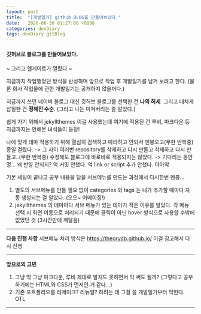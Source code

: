 ```yaml
---
layout: post
title:  "[개발일기] github BLOG를 만들어보았다."
date:   2020-06-30 01:27:00 +0800
categories: devDiary
tags: devDiary gitBlog
---
```


#### 깃허브로 블로그를 만들어보았다.
~ 그리고 헬게이트가 열렸다 ~

지금까지 작업했었던 방식을 반성하며 앞으로 작업 후 개발일기를 남겨 보려고 한다.
(물론 회사 작업물에 관한 개발일기는 공개하지 않을꺼다.)

지금까지 쓰던 네이버 블로그 대신 깃허브 블로그를 선택한 건 **나의 허세**.
그리고 대차게 삽질한 건 **정해진 수순**.
(그리고 나는 미쳐버리는 줄 알았다.)

쉽게 가기 위해서 jekyllthemes 이걸 사용했는데 
여기에 적용된 건 루비, 마크다운 등 지금까지는 안해본 녀석들이 등장!

나에 맞게 테마 적용하기 위해 열심히 검색하고 따라하고 안되서 멘붕오고(무한 반복중) 종일 걸렸다. 
-> 그 사이 여러번 repository를 삭제하고 다시 만들고 삭제하고 다시 만들고..(무한 반복중)
수정해도 블로그에 바로바로 적용되지는 않았다. 
-> 기다리는 동안 멍... 왜 반영 안되지? 억 커밋 안했다. 억 link or script 추가 안했다. 아아악

기본 세팅이 끝나고 공부 내용을 담을 서브메뉴를 만드는 과정에서 다시한번 멘붕...
1. 별도의 서브메뉴를 만들 필요 없이 categories 와 tags 는 내가 추가할 때마다 자동 생성되는 걸 알았다. (오오~ 어메이징!)
1. jekyllthemes 의 테마마다 서브 메뉴가 있는 테마가 적은 이유를 알았다.
   각 메뉴 선택 시 화면 이동으로 처리되기 때문에 클릭이 아닌 hover 방식으로 사용할 수밖에 없었던 것 (3시간만에 깨달음)
   
   
-----------------------------------
**다음 진행 사항**
서브메뉴 처리 방식은 https://theorydb.github.io/ 이걸 참고해서 다시 진행

------------------------------------
**앞으로의 고민** 
1. 그냥 막 그냥 마크다운, 루비 제대로 알지도 못하면서 막 써도 될까? 
   (그렇다고 공부하기에는 HTML와 CSS가 먼저인 거 같다...)
1. 기존 포트폴리오를 리메이크? 리뉴얼? 하려는 데 그걸 쓸 개발일기부터 막힌다. OTL 
------------------------------------

